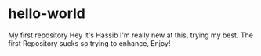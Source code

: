 # hello-world
My first repository
Hey it's Hassib
I'm really new at this, trying my best.
The first Repository sucks so trying to enhance, Enjoy!
